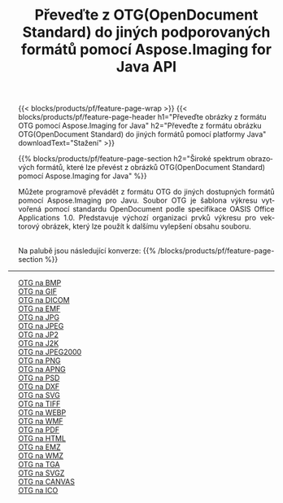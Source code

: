 ﻿---
title: Převeďte z OTG(OpenDocument Standard) do jiných podporovaných formátů pomocí Aspose.Imaging for Java API 
weight: 3920
url: /cs/java/conversion/from/otg 
lang: cs
langdirlevel: 2
locales: zh-hans,ja,it,ru,de,es,fr,nl,id,lt,pl,pt,vi,tr,ko,zh-hant,ar,hi,th,sv,cs,uk,he
description: Aspose.Imaging lze snadno převést z formátu OTG(OpenDocument Standard) do jiných formátů pomocí platformy Java
---

{{< blocks/products/pf/feature-page-wrap >}}
{{< blocks/products/pf/feature-page-header h1="Převeďte obrázky z formátu OTG pomocí Aspose.Imaging for Java" h2="Převeďte z formátu obrázku OTG(OpenDocument Standard) do jiných formátů pomocí platformy Java" downloadText="Stažení" >}}


{{% blocks/products/pf/feature-page-section  h2="Široké spektrum obrazových formátů, které lze převést z obrázků OTG(OpenDocument Standard) pomocí Aspose.Imaging for Java" %}}
<p align=justify>Můžete programově převádět z formátu OTG do jiných dostupných formátů pomocí
Aspose.Imaging pro Javu. Soubor OTG je šablona výkresu vytvořená pomocí standardu OpenDocument podle specifikace OASIS Office Applications 1.0. Představuje výchozí organizaci prvků výkresu pro vektorový obrázek, který lze použít k dalšímu vylepšení obsahu souboru.</p>
<br/>
Na palubě jsou následující konverze:
{{% /blocks/products/pf/feature-page-section %}}
<div class="container-fluid productfamilypage bg-gray">
    <div class="convertypes bg-gray agp-content section">
        <div class="container">
		<hr style="margin-left:-20px;"/>
		<div class="row other-converters">
		    <div class='col-md-2 other-converter remove-lp remove-rp'><a href="/imaging/cs/java/conversion/otg-to-bmp" >OTG na BMP</a></div><div class='col-md-2 other-converter remove-lp remove-rp'><a href="/imaging/cs/java/conversion/otg-to-gif" >OTG na GIF</a></div><div class='col-md-2 other-converter remove-lp remove-rp'><a href="/imaging/cs/java/conversion/otg-to-dicom" >OTG na DICOM</a></div><div class='col-md-2 other-converter remove-lp remove-rp'><a href="/imaging/cs/java/conversion/otg-to-emf" >OTG na EMF</a></div><div class='col-md-2 other-converter remove-lp remove-rp'><a href="/imaging/cs/java/conversion/otg-to-jpg" >OTG na JPG</a></div><div class='col-md-2 other-converter remove-lp remove-rp'><a href="/imaging/cs/java/conversion/otg-to-jpeg" >OTG na JPEG</a></div><div class='col-md-2 other-converter remove-lp remove-rp'><a href="/imaging/cs/java/conversion/otg-to-jp2" >OTG na JP2</a></div><div class='col-md-2 other-converter remove-lp remove-rp'><a href="/imaging/cs/java/conversion/otg-to-j2k" >OTG na J2K</a></div><div class='col-md-2 other-converter remove-lp remove-rp'><a href="/imaging/cs/java/conversion/otg-to-jpeg2000" >OTG na JPEG2000</a></div><div class='col-md-2 other-converter remove-lp remove-rp'><a href="/imaging/cs/java/conversion/otg-to-png" >OTG na PNG</a></div><div class='col-md-2 other-converter remove-lp remove-rp'><a href="/imaging/cs/java/conversion/otg-to-apng" >OTG na APNG</a></div><div class='col-md-2 other-converter remove-lp remove-rp'><a href="/imaging/cs/java/conversion/otg-to-psd" >OTG na PSD</a></div><div class='col-md-2 other-converter remove-lp remove-rp'><a href="/imaging/cs/java/conversion/otg-to-dxf" >OTG na DXF</a></div><div class='col-md-2 other-converter remove-lp remove-rp'><a href="/imaging/cs/java/conversion/otg-to-svg" >OTG na SVG</a></div><div class='col-md-2 other-converter remove-lp remove-rp'><a href="/imaging/cs/java/conversion/otg-to-tiff" >OTG na TIFF</a></div><div class='col-md-2 other-converter remove-lp remove-rp'><a href="/imaging/cs/java/conversion/otg-to-webp" >OTG na WEBP</a></div><div class='col-md-2 other-converter remove-lp remove-rp'><a href="/imaging/cs/java/conversion/otg-to-wmf" >OTG na WMF</a></div><div class='col-md-2 other-converter remove-lp remove-rp'><a href="/imaging/cs/java/conversion/otg-to-pdf" >OTG na PDF</a></div><div class='col-md-2 other-converter remove-lp remove-rp'><a href="/imaging/cs/java/conversion/otg-to-html" >OTG na HTML</a></div><div class='col-md-2 other-converter remove-lp remove-rp'><a href="/imaging/cs/java/conversion/otg-to-emz" >OTG na EMZ</a></div><div class='col-md-2 other-converter remove-lp remove-rp'><a href="/imaging/cs/java/conversion/otg-to-wmz" >OTG na WMZ</a></div><div class='col-md-2 other-converter remove-lp remove-rp'><a href="/imaging/cs/java/conversion/otg-to-tga" >OTG na TGA</a></div><div class='col-md-2 other-converter remove-lp remove-rp'><a href="/imaging/cs/java/conversion/otg-to-svgz" >OTG na SVGZ</a></div><div class='col-md-2 other-converter remove-lp remove-rp'><a href="/imaging/cs/java/conversion/otg-to-canvas" >OTG na CANVAS</a></div><div class='col-md-2 other-converter remove-lp remove-rp'><a href="/imaging/cs/java/conversion/otg-to-ico" >OTG na ICO</a></div>
                </div>
        </div>
    </div>
</div>
<br/>

